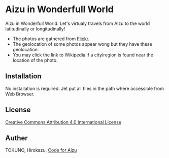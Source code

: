 Aizu in Wonderfull World
=====================

Aizu in Wonderfull World.
Let's virtualy travels from Aizu to the world latitudinally or longitudinally!  
* The photos are gathered from [Flickr](http://www.flickr.com/).  
* The geolocation of some photos appear wong but they have these geolocation.  
* You may click the link to Wikipedia if a city/region is found near the location of the photo.  

Installation
--------
No installation is required.  Jet put all files in the path where accessible from Web Browser.

License
--------
[Creative Commons Attribution 4.0 International License](http://creativecommons.org/licenses/by/4.0/)

Auther
--------
TOKUNO, Hirokazu, [Code for Aizu](http://aizu.io/)
